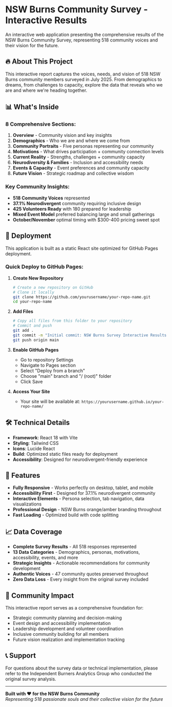 # NSW Burns Community Survey - Interactive Results

An interactive web application presenting the comprehensive results of the NSW Burns Community Survey, representing 518 community voices and their vision for the future.

## 🔥 About This Project

This interactive report captures the voices, needs, and vision of 518 NSW Burns community members surveyed in July 2025. From demographics to dreams, from challenges to capacity, explore the data that reveals who we are and where we're heading together.

## 📊 What's Inside

### 8 Comprehensive Sections:
1. **Overview** - Community vision and key insights
2. **Demographics** - Who we are and where we come from
3. **Community Portraits** - Five personas representing our community
4. **Motivations** - What drives participation + community connection levels
5. **Current Reality** - Strengths, challenges + community capacity
6. **Neurodiversity & Families** - Inclusion and accessibility needs
7. **Events & Capacity** - Event preferences and community capacity
8. **Future Vision** - Strategic roadmap and collective wisdom

### Key Community Insights:
- **518 Community Voices** represented
- **37.1% Neurodivergent** community requiring inclusive design
- **425 Volunteers Ready** with 180 prepared for leadership
- **Mixed Event Model** preferred balancing large and small gatherings
- **October/November** optimal timing with $300-400 pricing sweet spot

## 🚀 Deployment

This application is built as a static React site optimized for GitHub Pages deployment.

### Quick Deploy to GitHub Pages:

1. **Create New Repository**
   ```bash
   # Create a new repository on GitHub
   # Clone it locally
   git clone https://github.com/yourusername/your-repo-name.git
   cd your-repo-name
   ```

2. **Add Files**
   ```bash
   # Copy all files from this folder to your repository
   # Commit and push
   git add .
   git commit -m "Initial commit: NSW Burns Survey Interactive Results"
   git push origin main
   ```

3. **Enable GitHub Pages**
   - Go to repository Settings
   - Navigate to Pages section
   - Select "Deploy from a branch"
   - Choose "main" branch and "/ (root)" folder
   - Click Save

4. **Access Your Site**
   - Your site will be available at: `https://yourusername.github.io/your-repo-name/`

## 🛠 Technical Details

- **Framework**: React 18 with Vite
- **Styling**: Tailwind CSS
- **Icons**: Lucide React
- **Build**: Optimized static files ready for deployment
- **Accessibility**: Designed for neurodivergent-friendly experience

## 📱 Features

- **Fully Responsive** - Works perfectly on desktop, tablet, and mobile
- **Accessibility First** - Designed for 37.1% neurodivergent community
- **Interactive Elements** - Persona selection, tab navigation, data visualizations
- **Professional Design** - NSW Burns orange/amber branding throughout
- **Fast Loading** - Optimized build with code splitting

## 📈 Data Coverage

- **Complete Survey Results** - All 518 responses represented
- **13 Data Categories** - Demographics, personas, motivations, accessibility, events, and more
- **Strategic Insights** - Actionable recommendations for community development
- **Authentic Voices** - 47 community quotes preserved throughout
- **Zero Data Loss** - Every insight from the original survey included

## 🎯 Community Impact

This interactive report serves as a comprehensive foundation for:
- Strategic community planning and decision-making
- Event design and accessibility implementation
- Leadership development and volunteer coordination
- Inclusive community building for all members
- Future vision realization and implementation tracking

## 📞 Support

For questions about the survey data or technical implementation, please refer to the Independent Burners Analytics Group who conducted the original survey analysis.

---

**Built with ❤️ for the NSW Burns Community**  
*Representing 518 passionate souls and their collective vision for the future*

